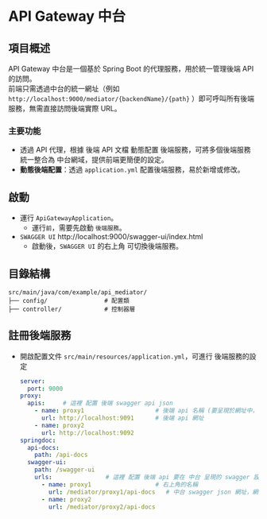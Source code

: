 # API Gateway 中台

## 項目概述

API Gateway 中台是一個基於 Spring Boot 的代理服務，用於統一管理後端 API 的訪問。<br/>
前端只需透過中台的統一網址（例如 `http://localhost:9000/mediator/{backendName}/{path}` ）即可呼叫所有後端服務，無需直接訪問後端實際 URL。

### 主要功能
- 透過 API 代理，根據 後端 API 文檔 動態配置 後端服務，可將多個後端服務 統一整合為 中台網域，提供前端更簡便的設定。
- **動態後端配置**：透過 `application.yml` 配置後端服務，易於新增或修改。

## 啟動
- 運行 `ApiGatewayApplication`。
  - 運行`前`，需要先啟動 `後端服務`。
- `SWAGGER UI` http://localhost:9000/swagger-ui/index.html
  - 啟動後，`SWAGGER UI` 的右上角 可切換後端服務。

## 目錄結構
```
src/main/java/com/example/api_mediator/
├── config/                # 配置類
├── controller/            # 控制器層
```

## 註冊後端服務
- 開啟配置文件 `src/main/resources/application.yml`，可進行 後端服務的設定
  ```yaml
  server:
    port: 9000
  proxy:
    apis:     # 這裡 配置 後端 swagger api json
      - name: proxy1                    # 後端 api 名稱 (要呈現於網址中，不可使用中文)
        url: http://localhost:9091      # 後端 api 網址
      - name: proxy2
        url: http://localhost:9092
  springdoc:
    api-docs:
      path: /api-docs
    swagger-ui:
      path: /swagger-ui
      urls:               # 這裡 配置 後端 api 要在 中台 呈現的 swagger 設定
        - name: proxy1                  # 右上角的名稱
          url: /mediator/proxy1/api-docs   # 中台 swagger json 網址，網址的中間名(proxy1) 需要跟 proxy.apis.name 的名稱相同 才能進行對應
        - name: proxy2
          url: /mediator/proxy2/api-docs
  ```
